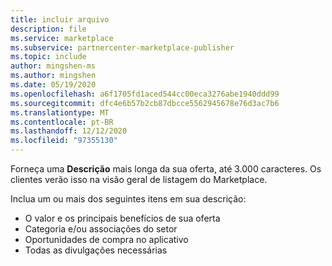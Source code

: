 ```yaml
---
title: incluir arquivo
description: file
ms.service: marketplace
ms.subservice: partnercenter-marketplace-publisher
ms.topic: include
author: mingshen-ms
ms.author: mingshen
ms.date: 05/19/2020
ms.openlocfilehash: a6f1705fd1aced544cc00eca3276abe1940ddd99
ms.sourcegitcommit: dfc4e6b57b2cb87dbcce5562945678e76d3ac7b6
ms.translationtype: MT
ms.contentlocale: pt-BR
ms.lasthandoff: 12/12/2020
ms.locfileid: "97355130"
---
```

Forneça uma **Descrição** mais longa da sua oferta, até 3.000 caracteres. Os clientes verão isso na visão geral de listagem do Marketplace.

Inclua um ou mais dos seguintes itens em sua descrição:

- O valor e os principais benefícios de sua oferta
- Categoria e/ou associações do setor
- Oportunidades de compra no aplicativo
- Todas as divulgações necessárias
